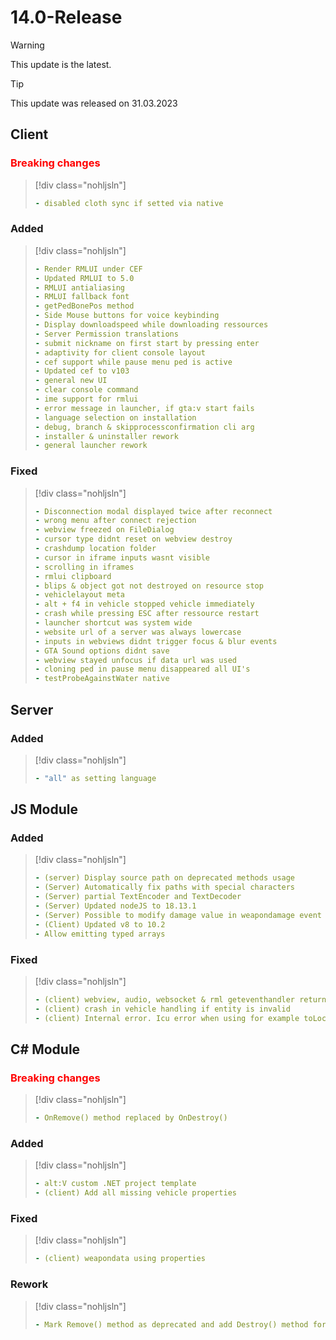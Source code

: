 # 14.0-Release

> [!WARNING]
> This update is the latest.

> [!TIP]
> This update was released on 31.03.2023
## Client

### <span style="color: red;">Breaking changes</span>

> [!div class="nohljsln"]
> ```yaml
> - disabled cloth sync if setted via native
> ```

### Added

> [!div class="nohljsln"]
> ```yaml
> - Render RMLUI under CEF
> - Updated RMLUI to 5.0
> - RMLUI antialiasing
> - RMLUI fallback font
> - getPedBonePos method
> - Side Mouse buttons for voice keybinding
> - Display downloadspeed while downloading ressources
> - Server Permission translations
> - submit nickname on first start by pressing enter
> - adaptivity for client console layout
> - cef support while pause menu ped is active
> - Updated cef to v103
> - general new UI
> - clear console command
> - ime support for rmlui
> - error message in launcher, if gta:v start fails
> - language selection on installation
> - debug, branch & skipprocessconfirmation cli arg
> - installer & uninstaller rework
> - general launcher rework
> ```

### Fixed

> [!div class="nohljsln"]
> ```yaml
> - Disconnection modal displayed twice after reconnect
> - wrong menu after connect rejection
> - webview freezed on FileDialog
> - cursor type didnt reset on webview destroy
> - crashdump location folder
> - cursor in iframe inputs wasnt visible
> - scrolling in iframes
> - rmlui clipboard
> - blips & object got not destroyed on resource stop
> - vehiclelayout meta
> - alt + f4 in vehicle stopped vehicle immediately
> - crash while pressing ESC after ressource restart
> - launcher shortcut was system wide
> - website url of a server was always lowercase
> - inputs in webviews didnt trigger focus & blur events
> - GTA Sound options didnt save
> - webview stayed unfocus if data url was used
> - cloning ped in pause menu disappeared all UI's
> - testProbeAgainstWater native
> ```

## Server

### Added

> [!div class="nohljsln"]
> ```yaml
> - "all" as setting language
> ```

## JS Module

### Added
> [!div class="nohljsln"]
> ```yaml
> - (server) Display source path on deprecated methods usage
> - (Server) Automatically fix paths with special characters
> - (Server) partial TextEncoder and TextDecoder
> - (Server) Updated nodeJS to 18.13.1
> - (Server) Possible to modify damage value in weapondamage event
> - (Client) Updated v8 to 10.2
> - Allow emitting typed arrays
> ```

### Fixed
> [!div class="nohljsln"]
> ```yaml
> - (client) webview, audio, websocket & rml geteventhandler returned removed ones
> - (client) crash in vehicle handling if entity is invalid
> - (client) Internal error. Icu error when using for example toLocaleString
> ```

## C# Module

### <span style="color: red;">Breaking changes</span>

> [!div class="nohljsln"]
> ```yaml
> - OnRemove() method replaced by OnDestroy()
> ```

### Added
> [!div class="nohljsln"]
> ```yaml
> - alt:V custom .NET project template 
> - (client) Add all missing vehicle properties
> ```

### Fixed
> [!div class="nohljsln"]
> ```yaml
> - (client) weapondata using properties
> ```

### Rework
> [!div class="nohljsln"]
> ```yaml
> - Mark Remove() method as deprecated and add Destroy() method for consistent alt:V api
> ```